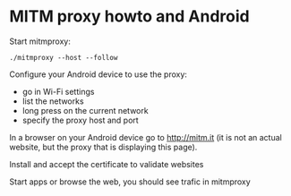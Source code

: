# MITM proxy howto and Android

Start mitmproxy:

`./mitmproxy --host --follow`

Configure your Android device to use the proxy:

- go in Wi-Fi settings
- list the networks
- long press on the current network
- specify the proxy host and port

In a browser on your Android device go to http://mitm.it (it is not an actual website, but the proxy that is displaying this page).

Install and accept the certificate to validate websites

Start apps or browse the web, you should see trafic in mitmproxy